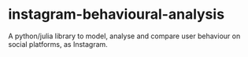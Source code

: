 # instagram-behavioural-analysis
A python/julia library to model, analyse and compare user behaviour on social platforms, as Instagram.
